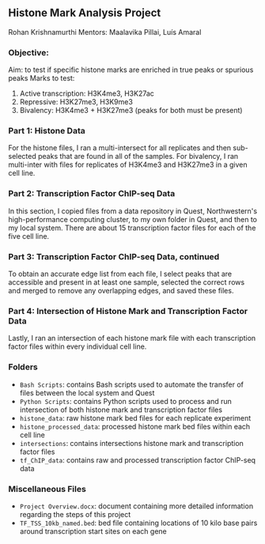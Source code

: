 ## Histone Mark Analysis Project
Rohan Krishnamurthi
Mentors: Maalavika Pillai, Luís Amaral

### Objective:
Aim: to test if specific histone marks are enriched in true peaks or spurious peaks
Marks to test: 
1.	Active transcription: H3K4me3, H3K27ac
2.	Repressive: H3K27me3, H3K9me3
3.	Bivalency: H3K4me3 + H3K27me3 (peaks for both must be present)

### Part 1: Histone Data
For the histone files, I ran a multi-intersect for all replicates and then sub-selected peaks that are found in all of the samples. For bivalency, I ran multi-inter with files for replicates of H3K4me3 and H3K27me3 in a given cell line.

### Part 2: Transcription Factor ChIP-seq Data
In this section, I copied files from a data repository in Quest, Northwestern's high-performance computing cluster, to my own folder in Quest, and then to my local system. There are about 15 transcription factor files for each of the five cell line. 

### Part 3: Transcription Factor ChIP-seq Data, continued
To obtain an accurate edge list from each file, I select peaks that are accessible and present in at least one sample, selected the correct rows and merged to remove any overlapping edges, and saved these files.

### Part 4: Intersection of Histone Mark and Transcription Factor Data
Lastly, I ran an intersection of each histone mark file with each transcription factor files within every individual cell line.


### Folders
- `Bash Scripts`: contains Bash scripts used to automate the transfer of files between the local system and Quest
- `Python Scripts`: contains Python scripts used to process and run intersection of both histone mark and transcription factor files
- `histone_data`: raw histone mark bed files for each replicate experiment
- `histone_processed_data`: processed histone mark bed files within each cell line
- `intersections`: contains intersections histone mark and transcription factor files
- `tf_ChIP_data`: contains raw and processed transcription factor ChIP-seq data

### Miscellaneous Files
- `Project Overview.docx`: document containing more detailed information regarding the steps of this project
- `TF_TSS_10kb_named.bed`: bed file containing locations of 10 kilo base pairs around transcription start sites on each gene
